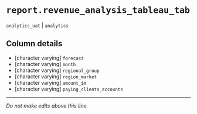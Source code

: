 # `report.revenue_analysis_tableau_tab`
`analytics_uat` | `analytics`

## Column details
* [character varying] `forecast`
* [character varying] `month`
* [character varying] `regional_group`
* [character varying] `region_market`
* [character varying] `amount_$m`
* [character varying] `paying_clients_accounts`

-------------------------------------------------------------------------------
*Do not make edits above this line.*
